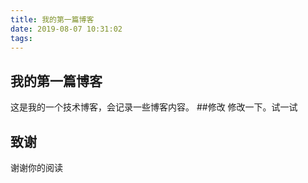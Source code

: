 ```yaml
---
title: 我的第一篇博客
date: 2019-08-07 10:31:02
tags:
---
```

## 我的第一篇博客
这是我的一个技术博客，会记录一些博客内容。
##修改
修改一下。试一试
## 致谢
谢谢你的阅读